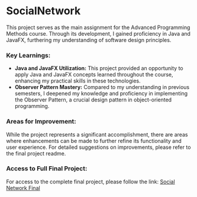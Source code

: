 # SocialNetwork

This project serves as the main assignment for the Advanced Programming Methods course. Through its development, I gained proficiency in Java and JavaFX, furthering my understanding of software design principles.

### Key Learnings:
- **Java and JavaFX Utilization:** This project provided an opportunity to apply Java and JavaFX concepts learned throughout the course, enhancing my practical skills in these technologies.
- **Observer Pattern Mastery:** Compared to my understanding in previous semesters, I deepened my knowledge and proficiency in implementing the Observer Pattern, a crucial design pattern in object-oriented programming.

### Areas for Improvement:
While the project represents a significant accomplishment, there are areas where enhancements can be made to further refine its functionality and user experience. For detailed suggestions on improvements, please refer to the final project readme.

### Access to Full Final Project:
For access to the complete final project, please follow the link: [Social Network Final](https://github.com/deeaion/SocialMediaNetwork/tree/main/Laborator%2011%20-%2013)
